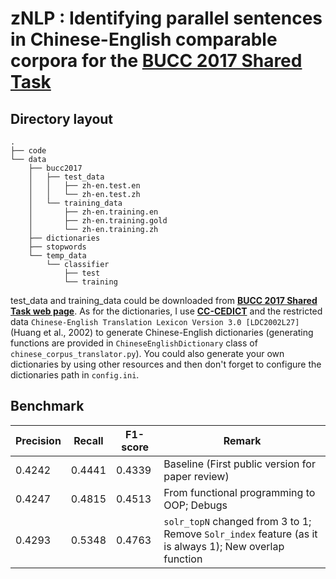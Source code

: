 # zNLP : Identifying parallel sentences in Chinese-English comparable corpora for the [BUCC 2017 Shared Task](https://comparable.limsi.fr/bucc2017/bucc2017-task.html)

## Directory layout
```
.
├── code
└── data
    ├── bucc2017
    │   ├── test_data
    │   │   ├── zh-en.test.en
    │   │   └── zh-en.test.zh
    │   └── training_data
    │       ├── zh-en.training.en
    │       ├── zh-en.training.gold
    │       └── zh-en.training.zh
    ├── dictionaries
    ├── stopwords
    └── temp_data
        └── classifier
            ├── test
            └── training
```
test_data and training_data could be downloaded from [**BUCC 2017 Shared Task web page**](https://comparable.limsi.fr/bucc2017/bucc2017-task.html). As for the dictionaries, I use [**CC-CEDICT**](https://www.mdbg.net/chinese/dictionary?page=cedict) and the restricted data `Chinese-English Translation Lexicon Version 3.0 [LDC2002L27]` (Huang et al., 2002) to generate Chinese-English dictionaries (generating functions are provided in `ChineseEnglishDictionary` class of `chinese_corpus_translator.py`). You could also generate your own dictionaries by using other resources and then don't forget to configure the dictionaries path in `config.ini`.


## Benchmark
Precision | Recall | F1-score | Remark
--------- | ------ | -------- | ------
0.4242 | 0.4441 | 0.4339 | Baseline (First public version for paper review)
0.4247 | 0.4815 | 0.4513 | From functional programming to OOP; Debugs
0.4293 | 0.5348 | 0.4763 | `solr_topN` changed from 3 to 1; Remove `Solr_index` feature (as it is always 1); New overlap function
